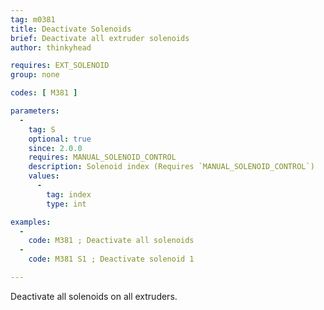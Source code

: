 ```yaml
---
tag: m0381
title: Deactivate Solenoids
brief: Deactivate all extruder solenoids
author: thinkyhead

requires: EXT_SOLENOID
group: none

codes: [ M381 ]

parameters:
  -
    tag: S
    optional: true
    since: 2.0.0
    requires: MANUAL_SOLENOID_CONTROL
    description: Solenoid index (Requires `MANUAL_SOLENOID_CONTROL`)
    values:
      -
        tag: index
        type: int

examples:
  -
    code: M381 ; Deactivate all solenoids
  -
    code: M381 S1 ; Deactivate solenoid 1

---
```


Deactivate all solenoids on all extruders.
